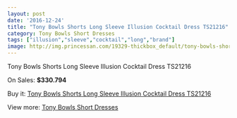 ```yaml
---
layout: post
date: '2016-12-24'
title: "Tony Bowls Shorts Long Sleeve Illusion Cocktail Dress TS21216"
category: Tony Bowls Short Dresses
tags: ["illusion","sleeve","cocktail","long","brand"]
image: http://img.princessan.com/19329-thickbox_default/tony-bowls-shorts-long-sleeve-illusion-cocktail-dress-ts21216.jpg
---
```

Tony Bowls Shorts Long Sleeve Illusion Cocktail Dress TS21216

On Sales: **$330.794**
<a href="https://www.princessan.com/en/tony-bowls-short-dresses/8703-tony-bowls-shorts-long-sleeve-illusion-cocktail-dress-ts21216.html"><amp-img layout="responsive" width="600" height="600" src="//img.princessan.com/19329-thickbox_default/tony-bowls-shorts-long-sleeve-illusion-cocktail-dress-ts21216.jpg" alt="Tony Bowls Shorts Long Sleeve Illusion Cocktail Dress TS21216 0" /></a>
<a href="https://www.princessan.com/en/tony-bowls-short-dresses/8703-tony-bowls-shorts-long-sleeve-illusion-cocktail-dress-ts21216.html"><amp-img layout="responsive" width="600" height="600" src="//img.princessan.com/19330-thickbox_default/tony-bowls-shorts-long-sleeve-illusion-cocktail-dress-ts21216.jpg" alt="Tony Bowls Shorts Long Sleeve Illusion Cocktail Dress TS21216 1" /></a>
<a href="https://www.princessan.com/en/tony-bowls-short-dresses/8703-tony-bowls-shorts-long-sleeve-illusion-cocktail-dress-ts21216.html"><amp-img layout="responsive" width="600" height="600" src="//img.princessan.com/19331-thickbox_default/tony-bowls-shorts-long-sleeve-illusion-cocktail-dress-ts21216.jpg" alt="Tony Bowls Shorts Long Sleeve Illusion Cocktail Dress TS21216 2" /></a>
<a href="https://www.princessan.com/en/tony-bowls-short-dresses/8703-tony-bowls-shorts-long-sleeve-illusion-cocktail-dress-ts21216.html"><amp-img layout="responsive" width="600" height="600" src="//img.princessan.com/19332-thickbox_default/tony-bowls-shorts-long-sleeve-illusion-cocktail-dress-ts21216.jpg" alt="Tony Bowls Shorts Long Sleeve Illusion Cocktail Dress TS21216 3" /></a>

Buy it: [Tony Bowls Shorts Long Sleeve Illusion Cocktail Dress TS21216](https://www.princessan.com/en/tony-bowls-short-dresses/8703-tony-bowls-shorts-long-sleeve-illusion-cocktail-dress-ts21216.html "Tony Bowls Shorts Long Sleeve Illusion Cocktail Dress TS21216")

View more: [Tony Bowls Short Dresses](https://www.princessan.com/en/70-tony-bowls-short-dresses "Tony Bowls Short Dresses")